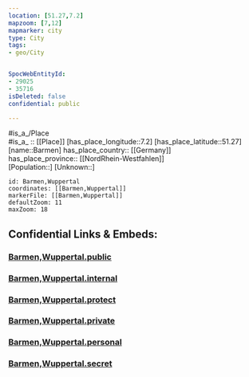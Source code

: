 ```yaml
---
location: [51.27,7.2] 
mapzoom: [7,12] 
mapmarker: city 
type: City
tags:
- geo/City


SpocWebEntityId: 
- 29025
- 35716
isDeleted: false
confidential: public

---
```

#is_a_/Place  
#is_a_ :: [[Place]] 
[has_place_longitude::7.2] 
[has_place_latitude::51.27] 
[name::Barmen] 
has_place_country:: [[Germany]]  
has_place_province:: [[NordRhein-Westfahlen]]  
[Population::] 
[Unknown::] 


```leaflet
id: Barmen,Wuppertal
coordinates: [[Barmen,Wuppertal]] 
markerFile: [[Barmen,Wuppertal]] 
defaultZoom: 11 
maxZoom: 18
```


## Confidential Links & Embeds: 

### [Barmen,Wuppertal.public](/_public/\Earth\Continent\Europe\Europe~Central\Germany\Germany~West\Nordrhein-Westfalen\counties~NW\WuppertalBarmen,Wuppertal.public.md) 

### [Barmen,Wuppertal.internal](/_internal/\Earth\Continent\Europe\Europe~Central\Germany\Germany~West\Nordrhein-Westfalen\counties~NW\WuppertalBarmen,Wuppertal.internal.md) 

### [Barmen,Wuppertal.protect](/_protect/\Earth\Continent\Europe\Europe~Central\Germany\Germany~West\Nordrhein-Westfalen\counties~NW\WuppertalBarmen,Wuppertal.protect.md) 

### [Barmen,Wuppertal.private](/_private/\Earth\Continent\Europe\Europe~Central\Germany\Germany~West\Nordrhein-Westfalen\counties~NW\WuppertalBarmen,Wuppertal.private.md) 

### [Barmen,Wuppertal.personal](/_personal/\Earth\Continent\Europe\Europe~Central\Germany\Germany~West\Nordrhein-Westfalen\counties~NW\WuppertalBarmen,Wuppertal.personal.md) 

### [Barmen,Wuppertal.secret](/_secret/\Earth\Continent\Europe\Europe~Central\Germany\Germany~West\Nordrhein-Westfalen\counties~NW\WuppertalBarmen,Wuppertal.secret.md)

